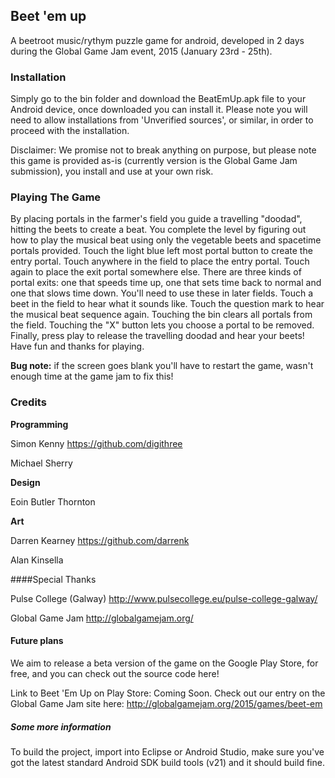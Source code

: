## Beet 'em up
A beetroot music/rythym puzzle game for android, developed in 2 days during the Global Game Jam event, 2015 (January 23rd - 25th).


### Installation

Simply go to the bin folder and download the BeatEmUp.apk file to your Android device, once downloaded you can install it.
Please note you will need to allow installations from 'Unverified sources', or similar, in order to proceed with the installation.

Disclaimer: We promise not to break anything on purpose, but please note this game is provided as-is (currently version is the Global Game Jam submission), you install and use at your own risk.


### Playing The Game

By placing portals in the farmer's field you guide a travelling "doodad", hitting the beets to create a beat. You complete the level by figuring out how to play the musical beat using only the vegetable beets and spacetime portals provided. Touch the light blue left most portal button to create the entry portal. Touch anywhere in the field to place the entry portal. Touch again to place the exit portal somewhere else. There are three kinds of portal exits: one that speeds time up, one that sets time back to normal and one that slows time down. You'll need to use these in later fields. Touch a beet in the field to hear what it sounds like. Touch the question mark to hear the musical beat sequence again. Touching the bin clears all portals from the field. Touching the "X" button lets you choose a portal to be removed. Finally, press play to release the travelling doodad and hear your beets! Have fun and thanks for playing.

**Bug note:** if the screen goes blank you'll have to restart the game, wasn't enough time at the game jam to fix this!


### Credits

**Programming**

Simon Kenny https://github.com/digithree

Michael Sherry

**Design**

Eoin Butler Thornton

**Art**

Darren Kearney https://github.com/darrenk

Alan Kinsella


####Special Thanks

Pulse College (Galway) http://www.pulsecollege.eu/pulse-college-galway/

Global Game Jam http://globalgamejam.org/


#### Future plans

We aim to release a beta version of the game on the Google Play Store, for free, and you can check out the source code here!

Link to Beet 'Em Up on Play Store: Coming Soon.
Check out our entry on the Global Game Jam site here: http://globalgamejam.org/2015/games/beet-em


##### Some more information

To build the project, import into Eclipse or Android Studio, make sure you've got the latest standard Android SDK build tools (v21) and it should build fine.
